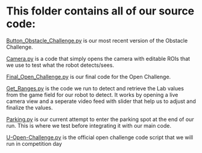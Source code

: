 # This folder contains all of our source code:

[Button_Obstacle_Challenge.py](https://github.com/Abdu1Hak/WRO-2025/blob/dfc7f705017f9500a0f3fc7fe9a5bc044949d359/src/Button_Obstacle_Challenge.py) is our most recent version of the Obstacle Challenge.

[Camera.py](https://github.com/Abdu1Hak/WRO-2025/blob/dfc7f705017f9500a0f3fc7fe9a5bc044949d359/src/Camera.py) is a code that simply opens the camera with editable ROIs that we use to test what the robot detects/sees.

[Final_Open_Challenge.py](https://github.com/Abdu1Hak/WRO-2025/blob/dfc7f705017f9500a0f3fc7fe9a5bc044949d359/src/Final_Open_Challenge.py) is our final code for the Open Challenge.

[Get_Ranges.py](https://github.com/Abdu1Hak/WRO-2025/blob/dfc7f705017f9500a0f3fc7fe9a5bc044949d359/src/Get_Ranges.py) is the code we run to detect and retrieve the Lab values from the game field for our robot to detect. It works by opening a live camera view and a seperate video feed with slider that help us to adjust and finalize the values.

[Parking.py](https://github.com/Abdu1Hak/WRO-2025/blob/dfc7f705017f9500a0f3fc7fe9a5bc044949d359/src/Parking.py) is our current attempt to enter the parking spot at the end of our run. This is where we test before integrating it with our main code.

[U-Open-Challenge.py](https://github.com/Abdu1Hak/WRO-2025/blob/dfc7f705017f9500a0f3fc7fe9a5bc044949d359/src/U-Open-Challenge.py) is the official open challenge code script that we will run in competition day

